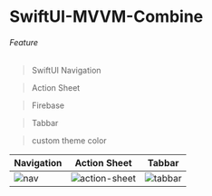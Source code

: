 # SwiftUI-MVVM-Combine

###### Feature

> SwiftUI Navigation

> Action Sheet

> Firebase

> Tabbar

> custom theme color

| Navigation | Action Sheet | Tabbar |
| ------------- | ------------- | ------------- |
|![nav](https://user-images.githubusercontent.com/75713253/203617707-5ed64f93-4794-4d70-b51d-7c039a794585.gif)|![action-sheet](https://user-images.githubusercontent.com/75713253/203617782-991dc861-b5ee-447a-9e42-2ba765135f7a.gif)|![tabbar](https://user-images.githubusercontent.com/75713253/203617836-8af40025-057b-450a-96ae-851196fa86c9.gif)|


